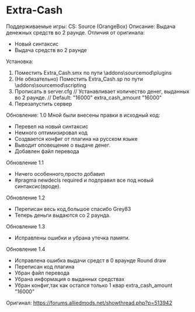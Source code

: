 # Extra-Cash
Поддерживаемые игры: CS: Source (OrangeBox)
Описание: Выдача денежных средств во 2 раунде.
Отличия от оригинала:
- Новый синтаксис
- Выдача средств во 2 раунде

Установка:
1) Поместить Extra_Cash.smx по пути \addons\sourcemod\plugins
2) (Не обязательно) Поместить Extra_Cash.sp по пути \addons\sourcemod\scripting
3) Прописать в server.cfg
// Устанавливает количество денег, выданных во 2 раунде.
// Default: "16000"
extra_cash_amount "16000"
4) Перезапустить сервер

Обновление: 1.0
Мной были внесены правки в исходный код:
- Перевел на новый синтаксис
- Немного оптимизировал код
- Создвается конфиг от плагина на русском языке
- Выводит оповещение о выдаче денег.
- Добавлен файл перевода

Обновление 1.1 
- Ничего особенного,просто добавил 
- #pragma newdecls required и подправил все под новый синтаксис(вроде).

Обновление 1.2
- Переписан весь код,большое спасибо Grey83
- Теперь деньги выдаются со 2 раунда.

Обновление 1.3
- Исправлены ошибки и убрана утечка памяти.

Обновление 1.4
- Исправлена ошибка выдачи средст в 0 враунде Round draw
- Переписан код плагина 
- Убран файл перевода
- Убрана информация о выданных средствах 
- Убран конфиг,так как остался только 1 квар extra_cash_amount "16000"

Оригинал: https://forums.alliedmods.net/showthread.php?p=513942

